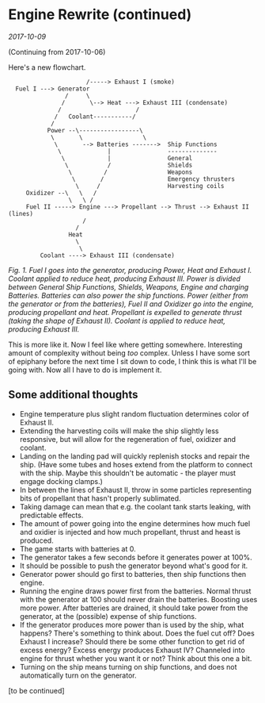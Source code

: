 # Engine Rewrite (continued)

_2017-10-09_

(Continuing from 2017-10-06)

Here's a new flowchart.

```
                      /-----> Exhaust I (smoke)
  Fuel I ---> Generator
                /     \
               /       \--> Heat ---> Exhaust III (condensate)
              /                     /
             /   Coolant-----------/
            /
           Power --\-----------------\
            \       \                 \
             \       --> Batteries ------->  Ship Functions
              \             |                --------------
               \            |                General
                \           /                Shields
                 \         /                 Weapons
                  \       /                  Emergency thrusters
                   \     /                   Harvesting coils
     Oxidizer --\   \   /
                 \   \ /
     Fuel II -----> Engine ---> Propellant --> Thrust --> Exhaust II (lines)
                     /
                   /
                 Heat
                   \
                    \
         Coolant ----> Exhaust III (condensate)
```

_Fig. 1. Fuel I goes into the generator, producing Power, Heat and Exhaust I. Coolant applied to reduce heat, producing Exhaust III. Power is divided between General Ship Functions, Shields, Weapons, Engine and charging Batteries. Batteries can also power the ship functions. Power (either from the generator or from the batteries), Fuel II and Oxidizer go into the engine, producing propellant and heat. Propellant is expelled to generate thrust (taking the shape of Exhaust II). Coolant is applied to reduce heat, producing Exhaust III._

This is more like it. Now I feel like where getting somewhere. Interesting amount of complexity without being _too_ complex. Unless I have some sort of epiphany before the next time I sit down to code, I think this is what I'll be going with. Now all I have to do is implement it.

## Some additional thoughts

- Engine temperature plus slight random fluctuation determines color of Exhaust II.
- Extending the harvesting coils will make the ship slightly less responsive, but will allow for the regeneration of fuel, oxidizer and coolant.
- Landing on the landing pad will quickly replenish stocks and repair the ship. (Have some tubes and hoses extend from the platform to connect with the ship. Maybe this shouldn't be automatic - the player must engage docking clamps.)
- In between the lines of Exhaust II, throw in some particles representing bits of propellant that hasn't properly sublimated.
- Taking damage can mean that e.g. the coolant tank starts leaking, with predictable effects.
- The amount of power going into the engine determines how much fuel and oxidier is injected and how much propellant, thrust and heast is produced.
- The game starts with batteries at 0.
- The generator takes a few seconds before it generates power at 100%.
- It should be possible to push the generator beyond what's good for it.
- Generator power should go first to batteries, then ship functions then engine.
- Running the engine draws power first from the batteries. Normal thrust with the generator at 100 should never drain the batteries. Boosting uses more power. After batteries are drained, it should take power from the generator, at the (possible) expense of ship functions.
- If the generator produces more power than is used by the ship, what happens? There's something to think about. Does the fuel cut off? Does Exhaust I increase? Should there be some other function to get rid of excess energy? Excess energy produces Exhaust IV? Channeled into engine for thrust whether you want it or not? Think about this one a bit.
- Turning on the ship means turning on ship functions, and does not automatically turn on the generator.

[to be continued]
